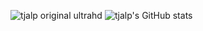 ![tjalp original ultrahd](https://img.tjalp.net/tjalp.png)
![tjalp's GitHub stats](https://github-readme-stats.vercel.app/api?username=tjalp&count_private=true&show_icons=true&theme=radical&hide_border=true&hide=stars,contribs&include_all_commits=true&hide_title=true)
